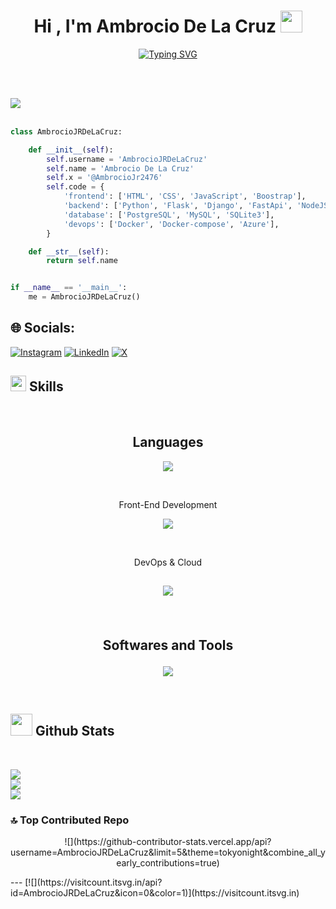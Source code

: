 <h1 align="center"><b>Hi , I'm Ambrocio De La Cruz </b><img src="https://media.giphy.com/media/hvRJCLFzcasrR4ia7z/giphy.gif" width="35"></h1>

<p align="center">
  <a href="https://git.io/typing-svg"><img src="https://readme-typing-svg.herokuapp.com?font=Futurist+fixed-width&pause=1000&width=435&lines=%F0%9F%91%A8%E2%80%8D%F0%9F%92%BB+Software+Developer%2C;%F0%9F%8E%93+Azure+AI+Engineer+Associate%2C;%F0%9F%96%A5%EF%B8%8F+Computer+and+Systems+Engineer%2C;%F0%9F%8C%90+Full+Stack+Programmer." alt="Typing SVG" /></a>
</p>

<br><br>

<img src="https://user-images.githubusercontent.com/73097560/115834477-dbab4500-a447-11eb-908a-139a6edaec5c.gif"><br><br>

```python
class AmbrocioJRDeLaCruz:

    def __init__(self):
        self.username = 'AmbrocioJRDeLaCruz'
        self.name = 'Ambrocio De La Cruz'
        self.x = '@AmbrocioJr2476'
        self.code = {
            'frontend': ['HTML', 'CSS', 'JavaScript', 'Boostrap'],
            'backend': ['Python', 'Flask', 'Django', 'FastApi', 'NodeJS', 'Odoo'],
            'database': ['PostgreSQL', 'MySQL', 'SQLite3'],
            'devops': ['Docker', 'Docker-compose', 'Azure'],
        }

    def __str__(self):
        return self.name


if __name__ == '__main__':
    me = AmbrocioJRDeLaCruz()


```


## 🌐 Socials:
[![Instagram](https://img.shields.io/badge/Instagram-%23E4405F.svg?logo=Instagram&logoColor=white)](https://instagram.com/juniordelacruzg) [![LinkedIn](https://img.shields.io/badge/LinkedIn-%230077B5.svg?logo=linkedin&logoColor=white)](https://linkedin.com/in/ambrocio-de-la-cruz-94a20627b) [![X](https://img.shields.io/badge/X-black.svg?logo=X&logoColor=white)](https://x.com/AmbrocioJr2476) 

## <img src="https://media2.giphy.com/media/QssGEmpkyEOhBCb7e1/giphy.gif?cid=ecf05e47a0n3gi1bfqntqmob8g9aid1oyj2wr3ds3mg700bl&rid=giphy.gif" width ="25"><b> Skills</b>
<br>

<p align="center">

<h2 align="center">Languages</h2>
    
  <p align="center">
    <a href="https://skillicons.dev">
      <img src="https://skillicons.dev/icons?i=py,js,cs,java" />
    </a>
  </p>

<br>   
    
<p align="center">Front-End Development</h2>

  <p align="center">
    <a href="https://skillicons.dev">
      <img src="https://skillicons.dev/icons?i=js,html,css,sass,xml" />
    </a>
  </p>

<br>

<p align="center">DevOps & Cloud<h2>

  <p align="center">
    <a href="https://skillicons.dev">
      <img src="https://skillicons.dev/icons?i=azure,docker" />
    </a>
  </p>
 
<br>

<p align="center">Softwares and Tools</h2>

 <p align="center">
    <a href="https://skillicons.dev">
      <img src="https://skillicons.dev/icons?i=django,flask,fastapi,nodejs,dotnet,git,github,gitlab" />
    </a>
  </p>

<br>

## <img src="https://media.giphy.com/media/iY8CRBdQXODJSCERIr/giphy.gif" width="35"><b> Github Stats </b>
<br>

![](https://github-readme-stats.vercel.app/api?username=AmbrocioJRDeLaCruz&theme=tokyonight&hide_border=true&include_all_commits=true&count_private=true)<br/>
![](https://github-readme-streak-stats.herokuapp.com/?user=AmbrocioJRDeLaCruz&theme=tokyonight&hide_border=true)<br/>
![](https://github-readme-stats.vercel.app/api/top-langs/?username=AmbrocioJRDeLaCruz&theme=tokyonight&hide_border=true&include_all_commits=true&count_private=true&layout=compact)


### 🔝 Top Contributed Repo
<p align="center">
  ![](https://github-contributor-stats.vercel.app/api?username=AmbrocioJRDeLaCruz&limit=5&theme=tokyonight&combine_all_yearly_contributions=true)
</p>
---
[![](https://visitcount.itsvg.in/api?id=AmbrocioJRDeLaCruz&icon=0&color=1)](https://visitcount.itsvg.in)

<!-- Proudly created with GPRM ( https://gprm.itsvg.in ) -->
